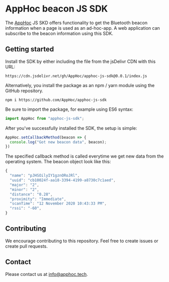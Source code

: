 # AppHoc beacon JS SDK

The [AppHoc](https://apphoc.tech) JS SKD offers functionality to get the Bluetooth beacon information when a page is used as an ad-hoc-app. A web application can subscribe to the beacon information using this SDK. 

## Getting started

Install the SDK by either including the file from the jsDelivr CDN with this URL: 

```url
https://cdn.jsdelivr.net/gh/AppHoc/apphoc-js-sdk@0.0.1/index.js
```

Alternatively, you install the package as an npm / yarn module using the GitHub repository. 

```url
npm i https://github.com/AppHoc/apphoc-js-sdk
```

Be sure to import the package, for example using ES6 syntax: 

```javascript
import AppHoc from "apphoc-js-sdk";
```

After you've successfully installed the SDK, the setup is simple: 

```javascript
AppHoc.setCallbackMethod(beacon => {
  console.log("Got new beacon data", beacon);
})
```

The specified callback method is called everytime we get new data from the operating system. The beacon object look like this: 

```javascript
{ 
  "name": "pJHSOilyIY1gznORoJRl",
  "uuid": "cb10024f-aa18-3394-4199-a8730c7c1aed",
  "major": "2",
  "minor": "2",
  "distance": "0.28",
  "proximity": "Immediate",
  "scanTime": "12 November 2020 10:43:33 PM",
  "rssi": "-60",
}
```

## Contributing

We encourage contributing to this repository. Feel free to create issues or create pull requests. 

## Contact

Please contact us at [info@apphoc.tech](mailto:info@apphoc.tech). 

